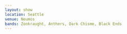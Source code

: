 ```yaml
---
layout: show
location: Seattle
venue: Neumos
bands: Zookraught, Anthers, Dark Chisme, Black Ends
---
```



